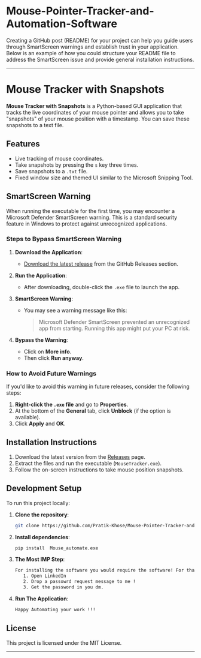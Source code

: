 # Mouse-Pointer-Tracker-and-Automation-Software
Creating a GitHub post (README) for your project can help you guide users through SmartScreen warnings and establish trust in your application. Below is an example of how you could structure your README file to address the SmartScreen issue and provide general installation instructions.

---

# Mouse Tracker with Snapshots

**Mouse Tracker with Snapshots** is a Python-based GUI application that tracks the live coordinates of your mouse pointer and allows you to take "snapshots" of your mouse position with a timestamp. You can save these snapshots to a text file.

## Features

- Live tracking of mouse coordinates.
- Take snapshots by pressing the `s` key three times.
- Save snapshots to a `.txt` file.
- Fixed window size and themed UI similar to the Microsoft Snipping Tool.

## SmartScreen Warning

When running the executable for the first time, you may encounter a Microsoft Defender SmartScreen warning. This is a standard security feature in Windows to protect against unrecognized applications.

### Steps to Bypass SmartScreen Warning

1. **Download the Application**:
   - [Download the latest release](https://github.com/your-repo-url/releases) from the GitHub Releases section.

2. **Run the Application**:
   - After downloading, double-click the `.exe` file to launch the app.

3. **SmartScreen Warning**:
   - You may see a warning message like this:
     > Microsoft Defender SmartScreen prevented an unrecognized app from starting. Running this app might put your PC at risk.

4. **Bypass the Warning**:
   - Click on **More info**.
   - Then click **Run anyway**.

### How to Avoid Future Warnings

If you'd like to avoid this warning in future releases, consider the following steps:

1. **Right-click the `.exe` file** and go to **Properties**.
2. At the bottom of the **General** tab, click **Unblock** (if the option is available).
3. Click **Apply** and **OK**.


## Installation Instructions

1. Download the latest version from the [Releases](https://github.com/your-repo-url/releases) page.
2. Extract the files and run the executable (`MouseTracker.exe`).
3. Follow the on-screen instructions to take mouse position snapshots.

## Development Setup

To run this project locally:

1. **Clone the repository**:
   ```bash
   git clone https://github.com/Pratik-Khose/Mouse-Pointer-Tracker-and-Automation-Software.git
   ```

2. **Install dependencies**:
   ```bash
   pip install  Mouse_automate.exe
   ```

3. **The Most IMP Step**:
   ```bash
   For installing the software you would require the software! For that floow three simple steps:-
      1. Open LinkedIn
      2. Drop a passowrd request message to me !
      3. Get the password in you dm.
   ```
   
3. **Run The Application**:
   ```bash
   Happy Automating your work !!!
   ```




## License

This project is licensed under the MIT License.

---
